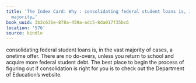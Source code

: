 ```yaml
---
title: 'The Index Card: Why : consolidating federal student loans is, in the vast
  majority…'
book_uuid: 3b3c636e-878a-459a-adc5-8da017f35bc6
location: '576'
source: kindle
---
```


consolidating federal student loans is, in the vast majority of cases, a onetime offer. There are no do-overs, unless you return to school and acquire more federal student debt. The best place to begin the process of figuring out if consolidation is right for you is to check out the Department of Education’s website.